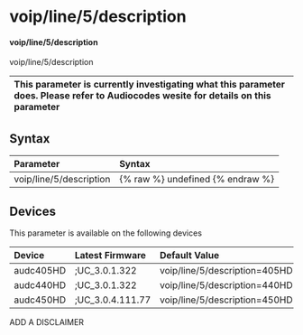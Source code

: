 ﻿---
description: voip/line/5/description
search: false
---

# voip/line/5/description

#### voip/line/5/description

voip/line/5/description


| This parameter is currently investigating what this parameter does. Please refer to Audiocodes wesite for details on this parameter | 
| :--- |

## Syntax
| Parameter | Syntax |
| :--- | :--- |
|voip/line/5/description | {% raw %} undefined {% endraw %}|

## Devices
This parameter is available on the following devices

| Device | Latest Firmware | Default Value |
|:---|:---|:---|
| audc405HD | ;UC_3.0.1.322 | voip/line/5/description=405HD 
| audc440HD | ;UC_3.0.1.322 | voip/line/5/description=440HD 
| audc450HD | ;UC_3.0.4.111.77 | voip/line/5/description=450HD 

ADD A DISCLAIMER
